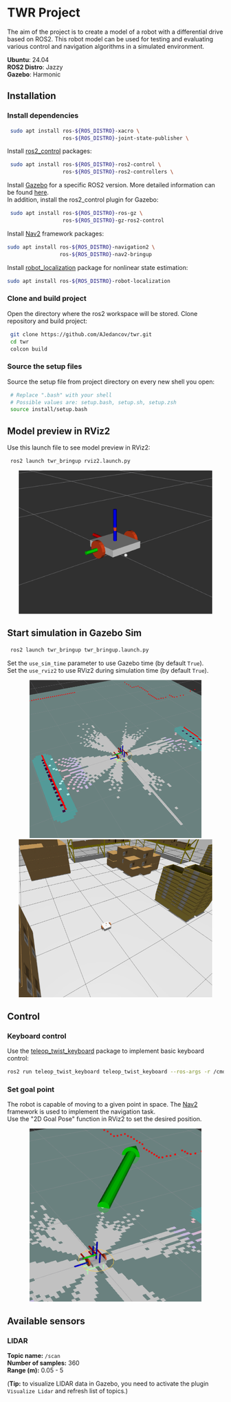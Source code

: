 # TWR Project
The aim of the project is to create a model of a robot with a differential drive based on ROS2.
This robot model can be used for testing and evaluating various control and navigation algorithms in a simulated environment.

**Ubuntu**: 24.04  
**ROS2 Distro**: Jazzy  
**Gazebo**: Harmonic

## Installation
### Install dependencies

```bash
 sudo apt install ros-${ROS_DISTRO}-xacro \
                  ros-${ROS_DISTRO}-joint-state-publisher \            
```

Install [ros2_control](https://github.com/ros-controls/ros2_control) packages:
```bash
 sudo apt install ros-${ROS_DISTRO}-ros2-control \
                  ros-${ROS_DISTRO}-ros2-controllers \             
```

Install [Gazebo](https://github.com/gazebosim) for a specific ROS2 version. More detailed information can be found [here](https://gazebosim.org/docs/latest/ros_installation/).  
In addition, install the ros2_control plugin for Gazebo:
```bash
 sudo apt install ros-${ROS_DISTRO}-ros-gz \
                  ros-${ROS_DISTRO}-gz-ros2-control
```

Install [Nav2](https://github.com/ros-navigation/navigation2) framework packages:
```bash
sudo apt install ros-${ROS_DISTRO}-navigation2 \
                 ros-${ROS_DISTRO}-nav2-bringup
```

Install [robot_localization](https://github.com/cra-ros-pkg/robot_localization) package for nonlinear state estimation:
```bash
sudo apt install ros-${ROS_DISTRO}-robot-localization
```

### Clone and build project

Open the directory where the ros2 workspace will be stored.
Clone repository and build project:
```bash
 git clone https://github.com/AJedancov/twr.git
 cd twr
 colcon build
```


### Source the setup files

Source the setup file from project directory on every new shell you open:
```bash
 # Replace ".bash" with your shell
 # Possible values are: setup.bash, setup.sh, setup.zsh
 source install/setup.bash
```


## Model preview in RViz2

Use this launch file to see model preview in RViz2:
```bash
 ros2 launch twr_bringup rviz2.launch.py
```  

<div align="center">
  <img src="images/twr_rviz2.png" width="450"/>  
</div>

## Start simulation in Gazebo Sim

```bash
 ros2 launch twr_bringup twr_bringup.launch.py
```
Set the `use_sim_time` parameter to use Gazebo time (by default `True`).  
Set the `use_rviz2` to use RViz2 during simulation time (by default `True`).

<p align="center">
  <img src="images/twr_rviz2_nav.png" width="400"/>  
  <img src="images/twr_gazebo_warehouse.png" width="450"/>
</p>


## Control
### Keyboard control

Use the [teleop_twist_keyboard](https://github.com/ros-teleop/teleop_twist_keyboard) package to implement basic keyboard control:

```bash
ros2 run teleop_twist_keyboard teleop_twist_keyboard --ros-args -r /cmd_vel:=/diff_drive_controller/cmd_vel -p stamped:=True
```


### Set goal point
The robot is capable of moving to a given point in space.
The [Nav2](https://github.com/ros-navigation/navigation2) framework is used to implement the navigation task.  
Use the "2D Goal Pose" function in RViz2 to set the desired position.  

<div align="center">
  <img src="images/twr_rviz2_set_goal.png" width="400"/>  
</div>


## Available sensors
### LIDAR
**Topic name:** `/scan`  
**Number of samples:** 360  
**Range (m):** 0.05 - 5  

(**Tip:** to visualize LIDAR data in Gazebo, you need to activate the plugin `Visualize Lidar` and refresh list of topics.)